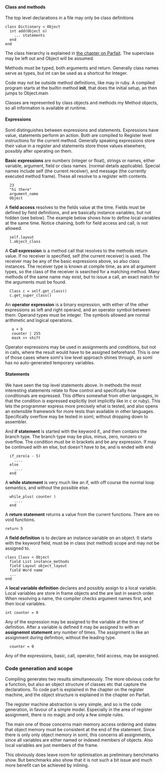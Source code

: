 #### Class and methods

The top level declarations in a file may only be class definitions

    class Dictionary < Object
      int add(Object o)
        ... statements
      end
    end

The class hierarchy is explained in [the chapter on Parfait](./parfait.html). The superclass
may be left out and Object will be assumed.

Methods must be typed, both arguments and return. Generally class names serve as types, but int can
be used as a shortcut for Integer.

Code may not be outside method definitions, like may in ruby. A compiled program starts at the builtin
method __init__, that does the initial setup, an then jumps to Object.main

Classes are represented by class objects and methods my Method objects, so all information is available
at runtime.

#### Expressions

Soml distinguishes between expressions and statements. Expressions have value, statements perform an
action. Both are compiled to Register level instructions for the current method. Generally speaking
expressions store their value in a register and statements store those values elsewhere, possibly
after operating on them.

**Basic expressions** are numbers (integer or float), strings or names, either variable, argument,
field or class names. (normal details applicable). Special names include self (the current
receiver), and message (the currently executed method frame). These all resolve to a register
with contents.

      23
      "hi there"
      argument_name
      Object

A **field access** resolves to the fields value at the time. Fields must be defined by
field definitions, and are basically instance variables, but not hidden (see below).
The example below shows how to define local variables at the same time. Notice chaining, both for
field access and call, is not allowed.

      self.layout
      l.object_class

A **Call expression** is a method call that resolves to the methods return value. If no receiver is
specified, self (the current receiver) is used. The receiver may be any of the basic expressions
above, so also class instances. The receiver type is known at compile time, as are all argument
types, so the class of the receiver is searched for a matching method. Many methods of the same
name may exist, but to issue a call, an exact match for the arguments must be found.

      Class c = self.get_class()
      c.get_super_class()

An **operator expression** is a binary expression, with either of the other expressions as left
and right operand, and an operator symbol between them. Operand types must be integer.
The symbols allowed are normal arithmetic and logical operations.

       a + b
       counter | 255
       mask >> shift

Operator expressions may be used in assignments and conditions, but not in calls, where the result
would have to be assigned beforehand. This is one of those cases where soml's low level approach
shines through, as soml has no auto-generated temporary variables.

#### Statements

We have seen the top level statements above. In methods the most interesting statements relate to
flow control and specifically how conditionals are expressed. This differs somewhat from other
languages, in that the condition is expressed explicitly (not implicitly like in c or ruby).
This lets the programmer express more precisely what is tested, and also opens an extensible
framework for more tests than available in other languages. Specifically overflow may be tested in
soml, without dropping down to assembler.

And **if statement** is started with the keyword if_ and then contains the branch type. The branch
type may be plus, minus, zero, nonzero or overflow. The condition must be in brackets and be any
expression. If may be continued with en else, but doesn't have to be, and is ended with end

      if_zero(a - 5)
        ....
      else
        ....
      end

A **while statement** is very much like an if, with off course the normal loop semantics, and
without the possible else.

      while_plus( counter )
        ....
      end

A **return statement** returns a value from the current functions. There are no void functions.

    return 5


A **field definition** is to declare an instance variable on an object. It starts with the keyword
field, must be in class (not method) scope and may not be assigned to.

    class Class < Object
      field List instance_methods
      field Layout object_layout
      field Word name
      ...
    end

A **local variable definition** declares and possibly assign to a local variable. Local variables
are store in frame objects and the are last in search order. When resolving a name, the compiler
checks argument names first, and then local variables.

    int counter = 0

Any of the expression may be assigned to the variable at the time of definition. After a variable is
defined it may be assigned to with an **assignemnt statement** any number of times. The assignment
is like an assignment during definition, without the leading type.

      counter = 0

Any of the expressions, basic, call, operator, field access, may be assigned.

### Code generation and scope

Compiling generates two results simultaneously. The more obvious code for a function, but also an
object structure of classes etc that capture the declarations. To code part is explained in the
chapter on the register machine, and the object structure is explained in the chapter on Parfait.

The register machine abstraction is very simple, and so is the code generation, in favour of a simple
model. Especially in the area of register assignment, there is no magic and only a few simple rules.

The main one of those concerns main memory access ordering and states that object memory must
be consistent at the end of the statement. Since there is only only object memory in soml, this
concerns all assignments, since all variables are either named or indexed members of objects.
Also local variables are just members of the frame.

This obviously does leave room for optimisation as preliminary benchmarks show. But benchmarks also
show that it is not such a bit issue and much more benefit can be achieved by inlining.
